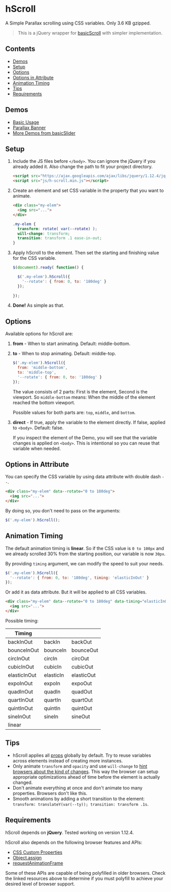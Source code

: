 # hScroll

A Simple Parallax scrolling using CSS variables. Only 3.6 KB gzipped.

> This is a jQuery wrapper for [basicScroll](https://github.com/electerious/basicScroll) with simpler implementation.

## Contents

- [Demos](#demos)
- [Setup](#setup)
- [Options](#options)
- [Options in Attribute](#options-in-attribute)
- [Animation Timing](#animation-timing)
- [Tips](#tips)
- [Requirements](#requirements)

## Demos

- [Basic Usage](https://codepen.io/hrsetyono/pen/MZRRqe)
- [Parallax Banner](https://codepen.io/hrsetyono/pen/EGzYBr)
- [More Demos from basicSlider](https://github.com/electerious/basicScroll#demos)


## Setup

1. Include the JS files before `</body>`. You can ignore the jQuery if you already added it. Also change the path to fit your project directory.

	```html
	<script src="https://ajax.googleapis.com/ajax/libs/jquery/1.12.4/jquery.min.js"></script>
	<script src="js/h-scroll.min.js"></script>
	```

1. Create an element and set CSS variable in the property that you want to animate.

	```html
	<div class="my-elem">
	  <img src="...">
	</div>
	```

	```css
	.my-elem {
	  transform: rotate( var(--rotate) );
	  will-change: transform;
	  transition: transform .1 ease-in-out;
	}
	```

1. Apply hScroll to the element. Then set the starting and finishing value for the CSS variable.

	```js
	$(document).ready( function() {

	  $('.my-elem').hScroll({	
	    '--rotate': { from: 0, to: '180deg' }
	  });
		
	});
	```

1. **Done!** As simple as that.


## Options

Available options for hScroll are:

1. **from** - When to start animating. Default: middle-bottom.
1. **to** - When to stop animating. Default: middle-top.

	```js
	$('.my-elem').hScroll({
	  from: 'middle-bottom',
	  to: 'middle-top',
	  '--rotate': { from: 0, to: '180deg' }
	});
	```

	The value consists of 2 parts: First is the element, Second is the viewport. So `middle-bottom` means: When the middle of the element reached the bottom viewport.

	Possible values for both parts are: `top`, `middle`, and `bottom`.

1. **direct** - If true, apply the variable to the element directly. If false, applied to `<body>`. Default: false.

	If you inspect the element of the Demo, you will see that the variable changes is applied on `<body>`. This is intentional so you can reuse that variable when needed.


## Options in Attribute

You can specify the CSS variable by using data attribute with double dash `--`.

```html
<div class="my-elem" data--rotate="0 to 180deg">
  <img src="...">
</div>
```

By doing so, you don't need to pass on the arguments:

```js
$('.my-elem').hScroll();
```


## Animation Timing

The default animation timing is **linear**. So if the CSS value is `0 to 100px` and we already scrolled 30% from the starting position, our variable is now `30px`.

By providing `timing` argument, we can modify the speed to suit your needs.

```js
$('.my-elem').hScroll({
  '--rotate': { from: 0, to: '180deg', timing: 'elasticInOut' }
});
```

Or add it as data attribute. But it will be applied to all CSS variables.

```html
<div class="my-elem" data--rotate="0 to 180deg" data-timing="elasticInOut">
  <img src="...">
</div>
```

Possible timing:

| Timing | | |
| --- | --- | --- |
| backInOut | backIn | backOut |
| bounceInOut | bounceIn | bounceOut |
| circInOut | circIn | circOut |
| cubicInOut | cubicIn | cubicOut |
| elasticInOut | elasticIn | elasticOut |
| expoInOut | expoIn | expoOut |
| quadInOut | quadIn | quadOut |
| quartInOut | quartIn | quartOut |
| quintInOut | quintIn | quintOut |
| sineInOut | sineIn | sineOut |
| linear | | |	


## Tips

- hScroll applies all [props](#props) globally by default. Try to reuse variables across elements instead of creating more instances.
- Only animate `transform` and `opacity` and use `will-change` to [hint browsers about the kind of changes](https://developer.mozilla.org/de/docs/Web/CSS/will-change). This way the browser can setup appropriate optimizations ahead of time before the element is actually changed.
- Don't animate everything at once and don't animate too many properties. Browsers don't like this.
- Smooth animations by adding a short transition to the element: `transform: translateY(var(--ty)); transition: transform .1s`.


## Requirements

hScroll depends on **jQuery**. Tested working on version 1.12.4.

hScroll also depends on the following browser features and APIs:

- [CSS Custom Properties](https://drafts.csswg.org/css-variables/#defining-variables)
- [Object.assign](http://www.ecma-international.org/ecma-262/6.0/#sec-object.assign)
- [requestAnimationFrame](https://www.w3.org/TR/animation-timing/#dom-windowanimationtiming-requestanimationframe)

Some of these APIs are capable of being polyfilled in older browsers. Check the linked resources above to determine if you must polyfill to achieve your desired level of browser support.